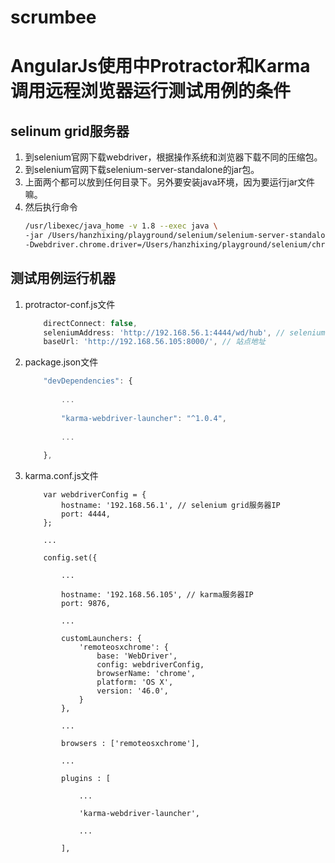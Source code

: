 # scrumbee
# AngularJs使用中Protractor和Karma调用远程浏览器运行测试用例的条件
## selinum grid服务器
1. 到selenium官网下载webdriver，根据操作系统和浏览器下载不同的压缩包。
2. 到selenium官网下载selenium-server-standalone的jar包。
3. 上面两个都可以放到任何目录下。另外要安装java环境，因为要运行jar文件嘛。
4. 然后执行命令
    ```bash
    /usr/libexec/java_home -v 1.8 --exec java \
    -jar /Users/hanzhixing/playground/selenium/selenium-server-standalone-2.48.2.jar \
    -Dwebdriver.chrome.driver=/Users/hanzhixing/playground/selenium/chromedriver
    ```
## 测试用例运行机器
1. protractor-conf.js文件
    ```javascript
        directConnect: false,
        seleniumAddress: 'http://192.168.56.1:4444/wd/hub', // selenium gird服务器IP
        baseUrl: 'http://192.168.56.105:8000/', // 站点地址
    ```
2. package.json文件
    ```javascript
        "devDependencies": {
        
            ...
            
            "karma-webdriver-launcher": "^1.0.4",
            
            ...
            
        },
    ```
3. karma.conf.js文件
    ```javavscript
        var webdriverConfig = {
            hostname: '192.168.56.1', // selenium grid服务器IP
            port: 4444,
        };
        
        ...
        
        config.set({
        
            ...
            
            hostname: '192.168.56.105', // karma服务器IP
            port: 9876,
            
            ...
            
            customLaunchers: {
                'remoteosxchrome': {
                    base: 'WebDriver',
                    config: webdriverConfig,
                    browserName: 'chrome',
                    platform: 'OS X',
                    version: '46.0',
                }
            },
            
            ...
            
            browsers : ['remoteosxchrome'],
            
            ...
            
            plugins : [
                
                ...
                
                'karma-webdriver-launcher',
                
                ...
                
            ],

    ```
